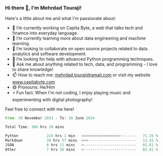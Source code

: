 ### Hi there 👋, I'm Mehrdad Touraji!


Here's a little about me and what I'm passionate about:

- 🔭 I’m currently working on Capita Byte, a web that talks tech and finamce into everyday language.
- 🌱 I’m currently learning more about data engineering and machine learning.
- 👯 I’m looking to collaborate on open source projects related to data analytics and software development.
- 🤔 I’m looking for help with advanced Python programming techniques.
- 💬 Ask me about anything related to tech, data, and programming - I love to share knowledge!
- 📫 How to reach me: mehrdad.touraji@gmail.com or visit my website www.capitabyte.com
- 😄 Pronouns: He/Him
- ⚡ Fun fact: When I'm not coding, I enjoy playing music and experimenting with digital photography!

Feel free to connect with me here!


<!--START_SECTION:waka-->

```rust
From: 20 November 2023 - To: 18 June 2024

Total Time: 306 hrs 20 mins

Python             224 hrs 1 min   >>>>>>>>>>>>>>>>>>-------   71.35 %
Markdown           38 hrs 57 mins  >>>----------------------   12.41 %
JSON               8 hrs 11 mins   >------------------------   02.61 %
Other              7 hrs 36 mins   >------------------------   02.42 %
```

<!--END_SECTION:waka-->

